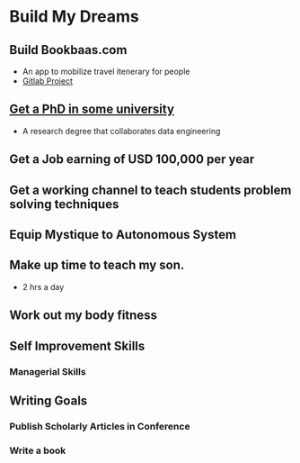 # Build My Dreams

## Build Bookbaas.com
- An app to mobilize travel itenerary for people
- [Gitlab Project](https://gitlab.com/website145/bookbaas.git)

## [Get a PhD in some university]()
- A research degree that collaborates data engineering

## Get a Job earning of USD 100,000 per year

## Get a working channel to teach students problem solving techniques

## Equip Mystique to Autonomous System

## Make up time to teach my son.
- 2 hrs a day

## Work out my body fitness

## Self Improvement Skills

### Managerial Skills

## Writing Goals

### Publish Scholarly Articles in Conference

### Write a book